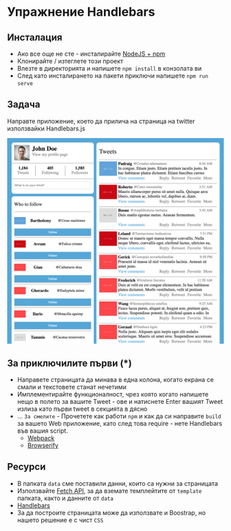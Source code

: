 # Упражнение Handlebars

## Инсталация
- Ако все още не сте - инсталирайте [NodeJS + npm](https://nodejs.org/en/)
- Клонирайте / изтеглете този проект
- Влезте в директорията и напишете `npm install` в конзолата ви
- След като инсталирането на пакети приключи напишете `npm run serve`

## Задача
Направте приложение, което да прилича на страница на twitter използвайки Handlebars.js

![](./images/page.png)

## За приключилите първи (*)
- Направете страницата да минава в една колона, когато екрана се смали и текстовете станат нечетими
- Имплементирайте функционалност, чрез която когато напишете нещо в полето за вашите Tweet - ове и натиснете Enter вашият Tweet излиза като първи tweet в секцията в дясно
- ... `За смелите` - Прочетете как работи `npm` и как да си направите `build` за вашето Web приложение, като след това require - нете Handlebars във вашия script.
    - [Webpack](https://webpack.github.io/)
    - [Browserify](http://browserify.org/)

## Ресурси
- В папката `data` сме поставили данни, които са нужни за страницата
- Използвайте [Fetch API](https://developer.mozilla.org/en-US/docs/Web/API/Fetch_API/Using_Fetch), за да вземате темплейтите от `template` папката, както и данните от `data`
- [Handlebars](http://handlebarsjs.com/)
- За да построите страницата може да използвате и Boostrap, но нашето решение е с чист `CSS`
